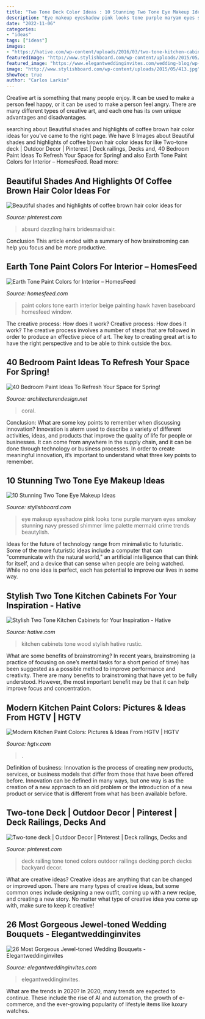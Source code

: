 ```yaml
---
title: "Two Tone Deck Color Ideas : 10 Stunning Two Tone Eye Makeup Ideas"
description: "Eye makeup eyeshadow pink looks tone purple maryam eyes smokey stunning navy pressed shimmer lime palette mermaid crime trends beautylish"
date: "2022-11-06"
categories:
- "ideas"
tags: ["ideas"]
images:
- "https://hative.com/wp-content/uploads/2016/03/two-tone-kitchen-cabinets/16-two-tone-kitchen-cabinets.jpg"
featuredImage: "http://www.stylishboard.com/wp-content/uploads/2015/05/413.jpg"
featured_image: "https://www.elegantweddinginvites.com/wedding-blog/wp-content/uploads/2015/12/purple-and-eggplant-jewel-tone-wedding-bouquet.jpg"
image: "http://www.stylishboard.com/wp-content/uploads/2015/05/413.jpg"
ShowToc: true
author: "Carlos Larkin"
---
```



Creative art is something that many people enjoy. It can be used to make a person feel happy, or it can be used to make a person feel angry. There are many different types of creative art, and each one has its own unique advantages and disadvantages.

	

		
searching about Beautiful shades and highlights of coffee brown hair color ideas for you've came to the right page. We have 8 Images about Beautiful shades and highlights of coffee brown hair color ideas for like Two-tone deck | Outdoor Decor | Pinterest | Deck railings, Decks and, 40 Bedroom Paint Ideas To Refresh Your Space for Spring! and also Earth Tone Paint Colors for Interior – HomesFeed. Read more:
		
    
## Beautiful Shades And Highlights Of Coffee Brown Hair Color Ideas For

<img loading=lazy src="https://i.pinimg.com/736x/78/36/e9/7836e92b7010147e550780882f770dd6.jpg" onerror="this.onerror=null;this.src='https://tse2.mm.bing.net/th?id=OIP.9iT9QVZHZ0yTgkNq1ZC5YQHaKB&amp;pid=15.1';" alt="Beautiful shades and highlights of coffee brown hair color ideas for">

_Source: pinterest.com_

>absurd dazzling hairs bridesmaidhair. 

	

Conclusion
This article ended with a summary of how brainstroming can help you focus and be more productive.

    
## Earth Tone Paint Colors For Interior – HomesFeed

<img loading=lazy src="https://homesfeed.com/wp-content/uploads/2015/06/beige-wall-painting-with-white-baseboard-and-white-molding-a-glass-window-without-window-treatment.jpg" onerror="this.onerror=null;this.src='https://tse1.mm.bing.net/th?id=OIP.6tcYxBqhpKBVWuXp-k2mbgHaFj&amp;pid=15.1';" alt="Earth Tone Paint Colors for Interior – HomesFeed">

_Source: homesfeed.com_

>paint colors tone earth interior beige painting hawk haven baseboard homesfeed window. 

	

The creative process: How does it work?
Creative process: How does it work?
The creative process involves a number of steps that are followed in order to produce an effective piece of art. The key to creating great art is to have the right perspective and to be able to think outside the box.

    
## 40 Bedroom Paint Ideas To Refresh Your Space For Spring!

<img loading=lazy src="https://cdn.architecturendesign.net/wp-content/uploads/2016/05/AD-Coral-Bedroom-Wall-With-Solid-Wood-Furniture-03.jpg" onerror="this.onerror=null;this.src='https://tse4.mm.bing.net/th?id=OIP.MVldEP2jB7WSUx9XAH0dcwHaJm&amp;pid=15.1';" alt="40 Bedroom Paint Ideas To Refresh Your Space for Spring!">

_Source: architecturendesign.net_

>coral. 

	

Conclusion: What are some key points to remember when discussing innovation?
Innovation is aterm used to describe a variety of different activities, ideas, and products that improve the quality of life for people or businesses. It can come from anywhere in the supply chain, and it can be done through technology or business processes. In order to create meaningful innovation, it’s important to understand what three key points to remember.

    
## 10 Stunning Two Tone Eye Makeup Ideas

<img loading=lazy src="http://www.stylishboard.com/wp-content/uploads/2015/05/413.jpg" onerror="this.onerror=null;this.src='https://tse3.mm.bing.net/th?id=OIP.3X2NMVjgoQGzMtv2PiiyngHaLO&amp;pid=15.1';" alt="10 Stunning Two Tone Eye Makeup Ideas">

_Source: stylishboard.com_

>eye makeup eyeshadow pink looks tone purple maryam eyes smokey stunning navy pressed shimmer lime palette mermaid crime trends beautylish. 

	

Ideas for the future of technology range from minimalistic to futuristic. Some of the more futuristic ideas include a computer that can "communicate with the natural world," an artificial intelligence that can think for itself, and a device that can sense when people are being watched. While no one idea is perfect, each has potential to improve our lives in some way.

    
## Stylish Two Tone Kitchen Cabinets For Your Inspiration - Hative

<img loading=lazy src="https://hative.com/wp-content/uploads/2016/03/two-tone-kitchen-cabinets/16-two-tone-kitchen-cabinets.jpg" onerror="this.onerror=null;this.src='https://tse1.mm.bing.net/th?id=OIP.vQ54n4SBuVUwUjBXcFNaPAHaLH&amp;pid=15.1';" alt="Stylish Two Tone Kitchen Cabinets for Your Inspiration - Hative">

_Source: hative.com_

>kitchen cabinets tone wood stylish hative rustic. 

	

What are some benefits of brainstroming?
In recent years, brainstroming (a practice of focusing on one’s mental tasks for a short period of time) has been suggested as a possible method to improve performance and creativity. There are many benefits to brainstroming that have yet to be fully understood. However, the most important benefit may be that it can help improve focus and concentration.

    
## Modern Kitchen Paint Colors: Pictures &amp; Ideas From HGTV | HGTV

<img loading=lazy src="http://hgtvhome.sndimg.com/content/dam/images/hgtv/fullset/2013/4/2/0/HPBRS410H_kitchen-urban-rustic-teal_3x4.jpg.rend.hgtvcom.1280.1707.suffix/1486443562415.jpeg" onerror="this.onerror=null;this.src='https://tse4.mm.bing.net/th?id=OIP.VptC8ugMzMsgfm660yx-EwHaJ4&amp;pid=15.1';" alt="Modern Kitchen Paint Colors: Pictures &amp; Ideas From HGTV | HGTV">

_Source: hgtv.com_

>. 

	

Definition of business:
Innovation is the process of creating new products, services, or business models that differ from those that have been offered before. Innovation can be defined in many ways, but one way is as the creation of a new approach to an old problem or the introduction of a new product or service that is different from what has been available before.

    
## Two-tone Deck | Outdoor Decor | Pinterest | Deck Railings, Decks And

<img loading=lazy src="https://s-media-cache-ak0.pinimg.com/736x/4b/06/23/4b062308e7307b6c0e587ce6eb168f22--deck-colors-porch-ideas.jpg" onerror="this.onerror=null;this.src='https://tse2.mm.bing.net/th?id=OIP.MVy-Qqg4gKlzOgC1GUio-AHaJ3&amp;pid=15.1';" alt="Two-tone deck | Outdoor Decor | Pinterest | Deck railings, Decks and">

_Source: pinterest.com_

>deck railing tone toned colors outdoor railings decking porch decks backyard decor. 

	

What are creative ideas?
Creative ideas are anything that can be changed or improved upon. There are many types of creative ideas, but some common ones include designing a new outfit, coming up with a new recipe, and creating a new story. No matter what type of creative idea you come up with, make sure to keep it creative!

    
## 26 Most Gorgeous Jewel-toned Wedding Bouquets - Elegantweddinginvites

<img loading=lazy src="https://www.elegantweddinginvites.com/wedding-blog/wp-content/uploads/2015/12/purple-and-eggplant-jewel-tone-wedding-bouquet.jpg" onerror="this.onerror=null;this.src='https://tse2.mm.bing.net/th?id=OIP.kOiZQ6eLICVc1wDRCAssDAHaKI&amp;pid=15.1';" alt="26 Most Gorgeous Jewel-toned Wedding Bouquets - Elegantweddinginvites">

_Source: elegantweddinginvites.com_

>elegantweddinginvites. 

	

What are the trends in 2020?
In 2020, many trends are expected to continue. These include the rise of AI and automation, the growth of e-commerce, and the ever-growing popularity of lifestyle items like luxury watches.

